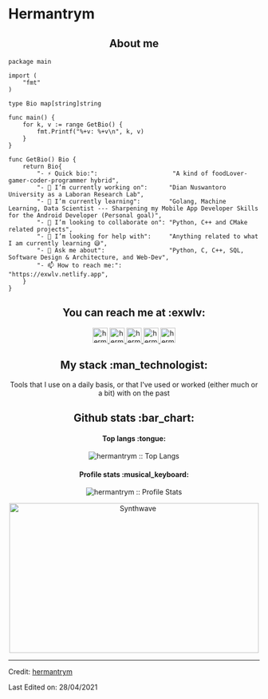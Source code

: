 # Hermantrym

<h2 align="center">About me</h2>

```golang
package main

import (
	"fmt"
)

type Bio map[string]string

func main() {
	for k, v := range GetBio() {
		fmt.Printf("%+v: %+v\n", k, v)
	}
}

func GetBio() Bio {
	return Bio{
		"- ⚡ Quick bio:":                     "A kind of foodLover-gamer-coder-programmer hybrid",
		"- 🔭 I’m currently working on":      "Dian Nuswantoro University as a Laboran Research Lab",
		"- 🌱 I’m currently learning":        "Golang, Machine Learning, Data Scientist --- Sharpening my Mobile App Developer Skills for the Android Developer (Personal goal)",
		"- 👯 I’m looking to collaborate on": "Python, C++ and CMake related projects",
		"- 🤔 I’m looking for help with":     "Anything related to what I am currently learning 😅",
		"- 💬 Ask me about":                  "Python, C, C++, SQL, Software Design & Architecture, and Web-Dev",
		"- 📫 How to reach me:":              "https://exwlv.netlify.app",
	}
}
```

<h2 align="center">You can reach me at :exwlv:</h2>

<p align="center">
  <a href="https://www.linkedin.com/in/hermantrym/">
    <img src="https://www.vectorlogo.zone/logos/linkedin/linkedin-icon.svg" alt="hermantrym LinkedIn Profile" height="30" width="30">
  </a>

  <a href="https://stackoverflow.com/users/15780747/hermantrym?tab=profile">
    <img src="https://www.vectorlogo.zone/logos/stackoverflow/stackoverflow-icon.svg" alt="hermantrym Stack Overflow Profile" height="30" width="30">
  </a>

  <a href="https://meta.stackexchange.com/users/988936/hermantrym?tab=profile">
    <img src="https://www.vectorlogo.zone/logos/stackexchange/stackexchange-icon.svg" alt="hermantrym Stack Exchange Profile" height="30" width="30">
  </a>

  <a href="https://instagram.com/hermantrym">
    <img src="https://www.vectorlogo.zone/logos/instagram/instagram-icon.svg" alt="hermantrym Instagram Profile" height="30" width="30">
  </a>

  <a href="https://id.pinterest.com/hermantrym/">
    <img src="https://www.vectorlogo.zone/logos/pinterest/pinterest-icon.svg" alt="hermantrym Pinterest Profile" height="30" width="30">
  </a>
</p>

<h2 align="center">My stack :man_technologist:</h2>

<p align="center">Tools that I use on a daily basis, or that I've used or worked (either much or a bit) with on the past</p>

<h2 align="center">Github stats :bar_chart:</h2>

<h4 align="center">Top langs :tongue:</h4>

<p align="center"><img src="https://github-readme-stats.vercel.app/api/top-langs/?username=hermantrym&langs_count=10&theme=tokyonight&layout=compact" alt="hermantrym :: Top Langs" /></p>

<h4 align="center">Profile stats :musical_keyboard:</h4>

<p align="center"><img src="https://github-readme-stats.vercel.app/api?username=hermantrym&show_icons=true&theme=synthwave" alt="hermantrym :: Profile Stats" /></p>

<p align="center"><img src="https://thumbs.gfycat.com/GoodnaturedFondGaur-size_restricted.gif" alt="Synthwave" height="300" width="500"></p>

----
Credit: [hermantrym](https://github.com/hermantrym)

Last Edited on: 28/04/2021
